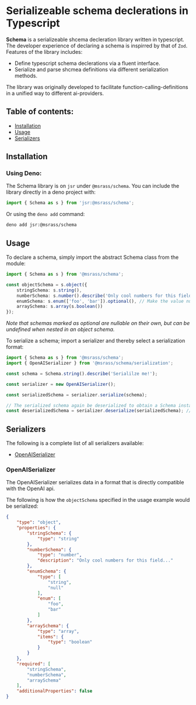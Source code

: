 # Serializeable schema declerations in Typescript

**Schema** is a serializeable shcema decleration library written in typescript. The developer experience of declaring a schema is inspirred by that of `Zod`.
Features of the library includes:

- Define typescript schema declerations via a fluent interface.
- Serialize and parse shcmea definitions via different serialization methods.

The library was originally developed to facilitate function-calling-definitions in a unified way to different ai-providers.

## Table of contents:
- [Installation](#installation)
- [Usage](#usage)
- [Serializers](#serializers)

## Installation

### Using Deno:

The Schema library is on `jsr` under `@msrass/schema`. You can include the library directly in a deno project with:

```ts
import { Schema as s } from 'jsr:@msrass/schema';
```

Or using the `deno add` command:

```bash
deno add jsr:@msrass/schema
```

## Usage

To declare a schema, simply import the abstract Schema class from the module:
```ts
import { Schema as s } from '@msrass/schema';

const objectSchema = s.object({
    stringSchema: s.string(),
    numberSchema: s.number().describe('Only cool numbers for this field...'), // Add a description
    enumSchema: s.enum(['foo', 'bar']).optional(), // Make the value nullable
    arraySchema: s.array(s.boolean())
});
```
*Note that schemas marked as optional are nullable on their own, but can be undefined when nested in an object schema.*

To serialize a schema; import a serializer and thereby select a serialization format:

```ts
import { Schema as s } from '@msrass/schema';
import { OpenAISerializer } from '@msrass/schema/serialization';

const schema = Schema.string().describe('Serialilze me!');

const serializer = new OpenAISerializer();

const serializedSchema = serializer.serialize(schema);

// The serialized schema again be deserialized to obtain a Schema instance
const deserializedSchema = serializer.deserialize(serializedSchema); // Schema instance
```

## Serializers

The following is a complete list of all serializers available:

- [OpenAISerializer](#openaiserializer)

### OpenAISerializer

The OpenAISerializer serializes data in a format that is directly compatible with the OpenAI api.

The following is how the `objectSchema` specified in the usage example would be serialized:
```json
{
    "type": "object",
    "properties": {
        "stringSchema": {
            "type": "string"
        },
        "numberSchema": {
            "type": "number",
            "description": "Only cool numbers for this field..."
        },
        "enumSchema": {
            "type": [
                "string",
                "null"
            ],
            "enum": [
                "foo",
                "bar"
            ]
        },
        "arraySchema": {
            "type": "array",
            "items": {
                "type": "boolean"
            }
        }
    },
    "required": [
        "stringSchema",
        "numberSchema",
        "arraySchema"
    ],
    "additionalProperties": false
}
```
